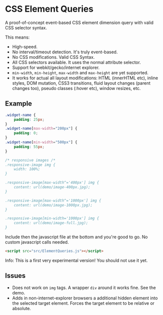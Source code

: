 CSS Element Queries
===================

A proof-of-concept event-based CSS element dimension query with valid CSS selector syntax.

This means:

 - High-speed.
 - No interval/timeout detection. It's truly event-based.
 - No CSS modifications. Valid CSS Syntax.
 - All CSS selectors available. It uses the normal attribute selector.
 - Support for webkit/gecko/internet explorer.
 - `min-width`, `min-height`, `max-width` and `max-height` are yet supported.
 - It works for actual all layout modifications: HTML (innerHTML etc), inline styles, DOM mutation, CSS3 transitions, fluid layout changes (parent changes too), pseudo classes (:hover etc), window resizes, etc.

Example
-------

```css
.widget-name {
    padding: 25px;
}
.widget-name[max-width="200px"] {
    padding: 0;
}
.widget-name[min-width="500px"] {
    padding: 55px;
}

/* responsive images /*
.responsive-image img {
    width: 100%;
}

.responsive-image[max-width^='400px'] img {
    content: url(demo/image-400px.jpg);
}

.responsive-image[max-width^='1000px'] img {
    content: url(demo/image-1000px.jpg);
}

.responsive-image[min-width='1000px'] img {
    content: url(demo/image-full.jpg);
}
```

Include then the javascript file at the bottom and you're good to go. No custom javascript calls needed.

```html
<script src="src/ElementQueries.js"></script>
```

Info: This is a first very experimental version! You should not use it yet.


Issues
------

 - Does not work on `img` tags. A wrapper `div` around it works fine. See the demo.
 - Adds in non-internet-explorer browsers a additional hidden element into the selected target element. Forces the target element to be relative or absolute.